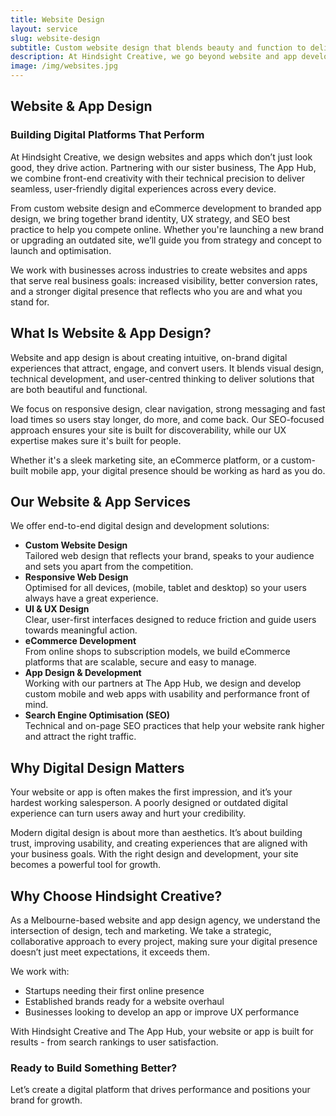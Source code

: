 ```yaml
---
title: Website Design
layout: service
slug: website-design
subtitle: Custom website design that blends beauty and function to deliver seamless, engaging user experiences.
description: At Hindsight Creative, we go beyond website and app development, fusing web design, branding identity, and intuitive user experiences to enrich your brand's digital identity and get results. From building E-Commerce sites to overhauling outdated websites, we'll guide you from conception to launch and beyond. Our team are experts at getting our clients ranked ahead of the competition through effective and no-nonsense search engine optimisation.
image: /img/websites.jpg
---
```


## Website & App Design

### Building Digital Platforms That Perform

At Hindsight Creative, we design websites and apps which don’t just look good, they drive action. Partnering with our sister business, The App Hub, we combine front-end creativity with their technical precision to deliver seamless, user-friendly digital experiences across every device.

From custom website design and eCommerce development to branded app design, we bring together brand identity, UX strategy, and SEO best practice to help you compete online. Whether you're launching a new brand or upgrading an outdated site, we’ll guide you from strategy and concept to launch and optimisation.

We work with businesses across industries to create websites and apps that serve real business goals: increased visibility, better conversion rates, and a stronger digital presence that reflects who you are and what you stand for.

## What Is Website & App Design?

Website and app design is about creating intuitive, on-brand digital experiences that attract, engage, and convert users. It blends visual design, technical development, and user-centred thinking to deliver solutions that are both beautiful and functional.

We focus on responsive design, clear navigation, strong messaging and fast load times so users stay longer, do more, and come back. Our SEO-focused approach ensures your site is built for discoverability, while our UX expertise makes sure it's built for people.

Whether it's a sleek marketing site, an eCommerce platform, or a custom-built mobile app, your digital presence should be working as hard as you do.

## Our Website & App Services

We offer end-to-end digital design and development solutions:

- **Custom Website Design**  
   Tailored web design that reflects your brand, speaks to your audience and sets you apart from the competition.
- **Responsive Web Design**  
   Optimised for all devices, (mobile, tablet and desktop) so your users always have a great experience.
- **UI & UX Design**  
   Clear, user-first interfaces designed to reduce friction and guide users towards meaningful action.
- **eCommerce Development**  
   From online shops to subscription models, we build eCommerce platforms that are scalable, secure and easy to manage.
- **App Design & Development**  
   Working with our partners at The App Hub, we design and develop custom mobile and web apps with usability and performance front of mind.
- **Search Engine Optimisation (SEO)**  
   Technical and on-page SEO practices that help your website rank higher and attract the right traffic.

## Why Digital Design Matters

Your website or app is often makes the first impression, and it’s your hardest working salesperson. A poorly designed or outdated digital experience can turn users away and hurt your credibility.

Modern digital design is about more than aesthetics. It’s about building trust, improving usability, and creating experiences that are aligned with your business goals. With the right design and development, your site becomes a powerful tool for growth.

## Why Choose Hindsight Creative?

As a Melbourne-based website and app design agency, we understand the intersection of design, tech and marketing. We take a strategic, collaborative approach to every project, making sure your digital presence doesn’t just meet expectations, it exceeds them.

We work with:

- Startups needing their first online presence
- Established brands ready for a website overhaul
- Businesses looking to develop an app or improve UX performance

With Hindsight Creative and The App Hub, your website or app is built for results - from search rankings to user satisfaction.

### Ready to Build Something Better?

Let’s create a digital platform that drives performance and positions your brand for growth.
